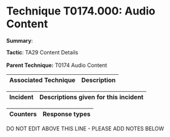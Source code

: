 # Technique T0174.000: Audio Content

**Summary**: 

**Tactic**: TA29 Content Details <br><br>**Parent Technique:** T0174 Audio Content


| Associated Technique | Description |
| --------- | ------------------------- |



| Incident | Descriptions given for this incident |
| -------- | -------------------- |



| Counters | Response types |
| -------- | -------------- |


DO NOT EDIT ABOVE THIS LINE - PLEASE ADD NOTES BELOW